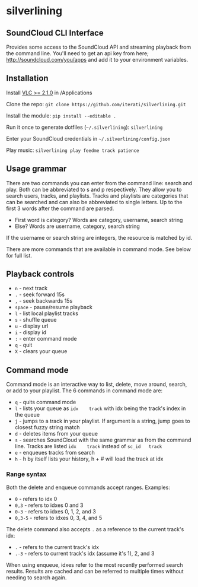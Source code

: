 silverlining
============

## SoundCloud CLI Interface

Provides some access to the SoundCloud API and streaming playback from the
command line. You'll need to get an api key from here; http://soundcloud.com/you/apps
and add it to your environment variables.

## Installation

Install [VLC >= 2.1.0](http://www.videolan.org/vlc/download-macosx.html) in /Applications

Clone the repo:
`git clone https://github.com/iterati/silverlining.git`

Install the module:
`pip install --editable .`

Run it once to generate dotfiles (`~/.silverlining`):
`silverlining`

Enter your SoundCloud credentials in `~/.silverlining/config.json`

Play music:
`silverlining play feedme track patience`

## Usage grammar

There are two commands you can enter from the command line: search and play. Both can
be abbreviated to s and p respectively. They allow you to search users, tracks, and
playlists. Tracks and playlists are categories that can be searched and can also be
abbreviated to single letters. Up to the first 3 words after the command are parsed.

* First word is category? Words are category, username, search string
* Else? Words are username, category, search string

If the username or search string are integers, the resource is matched by id.

There are more commands that are available in command mode. See below for full list.

## Playback controls

* `n` - next track
* `.` - seek forward 15s
* `,` - seek backwards 15s
* `space` - pause/resume playback
* `l` - list local playlist tracks
* `s` - shuffle queue
* `u` - display url
* `i` - display id
* `:` - enter command mode
* `q` - quit
* `X` - clears your queue

## Command mode

Command mode is an interactive way to list, delete, move around, search, or add
to your playlist. The 6 commands in command mode are:

* `q` - quits command mode
* `l` - lists your queue  as `idx    track` with idx being the track's index in
    the queue
* `j` - jumps to a track in your playlist. If argument is a string, jump goes to
    closest fuzzy string match
* `d` - deletes items from your queue
* `s` - searches SoundCloud with the same grammar as from the command line. Tracks
    are listed `idx    track` instead of `sc_id   track`
* `e` - enqueues tracks from search
* `h` - h by itself lists your history, h + # will load the track at idx

### Range syntax

Both the delete and enqueue commands accept ranges. Examples:

* `0` - refers to idx 0
* `0,3` - refers to idxes 0 and 3
* `0-3` - refers to idxes 0, 1, 2, and 3
* `0,3-5` - refers to idxes 0, 3, 4, and 5

The delete command also accepts `.` as a reference to the current track's idx:

* `.` - refers to the current track's idx
* `.-3` - refers to current track's idx (assume it's 1), 2, and 3

When using enqueue, idxes refer to the most recently performed search results.
Results are cached and can be referred to multiple times without needing to search
again.
